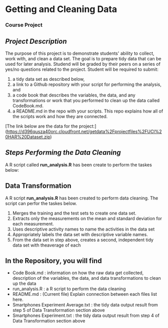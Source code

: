 # **Getting and Cleaning Data** 
### Course Project

## *Project Description*

The purpose of this project is to demonstrate students' ability to collect, work with, and clean a data set. The goal is to prepare tidy data that can be used for later analysis. Studend will be graded by their peers on a series of yes/no questions related to the project. Student will be required to submit: 

1) a tidy data set as described below, 
2) a link to a Github repository with your script for performing the analysis, and 
3) a code book that describes the variables, the data, and any transformations or work that you performed to clean up the data called CodeBook.md. 
4) a README.md in the repo with your scripts. This repo explains how all of the scripts work and how they are connected.  


[The link below are the data for the project:]   
(https://d396qusza40orc.cloudfront.net/getdata%2Fprojectfiles%2FUCI%20HAR%20Dataset.zip) 


## *Steps Performing the Data Cleaning*

A R script called **run_analysis.R** has been create to perform the taskes below: 

## Data Transformation
A R script **run_analysis.R** has been created to perform data cleaning. The script can perfor the taskes below.

1)  Merges the training and the test sets to create one data set.  
2)  Extracts only the measurements on the mean and standard deviation for each measurement.   
3)  Uses descriptive activity names to name the activities in the data set  
4)  Appropriately labels the data set with descriptive variable names.   
5)  From the data set in step above, creates a second, independent tidy data set with theaverage of each

## In the Repository, you will find 
- Code Book.md : information on how the raw data get collected, description of the variables, the data, and data transformations to clean up the data
- run_analysis.R : a R script to perform the data cleaning
- README.md : (Current file) Explain connection between each files list here.  
- Smartphones Experiment Average.txt : the tidy data output result from step 5 of Data Transformation section above
- Smartphones Experiment.txt : the tidy data output result from step 4 of Data Transformation section above